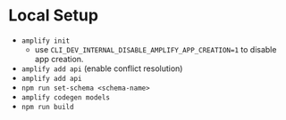 # Local Setup

- `amplify init`
  - use `CLI_DEV_INTERNAL_DISABLE_AMPLIFY_APP_CREATION=1` to disable app creation.
- `amplify add api` (enable conflict resolution)
- `amplify add api`
- `npm run set-schema <schema-name>`
- `amplify codegen models`
- `npm run build`
